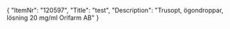 {
  "ItemNr": "120597",
  "Title": "test",
  "Description": "Trusopt, ögondroppar, lösning 20 mg/ml Orifarm AB"
}